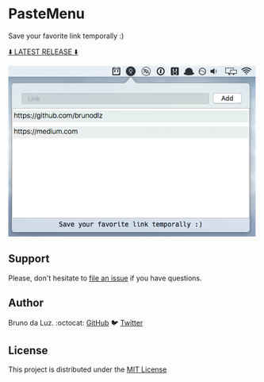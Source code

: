 # PasteMenu

Save your favorite link temporally :)

[⬇️ LATEST RELEASE ⬇️](https://github.com/brunodlz/PasteMenu/releases)

![screenshot](./screenshot.png)

## Support

Please, don't hesitate to [file an
issue](https://github.com/brunodlz/PasteMenu/issues/new) if you have questions.

## Author

Bruno da Luz. :octocat: [GitHub](https://github.com/brunodlz) :bird: [Twitter](https://twitter.com/brunodlz)

## License

This project is distributed under the [MIT License](https://raw.githubusercontent.com/brunodlz/PasteMenu/master/LICENSE)
